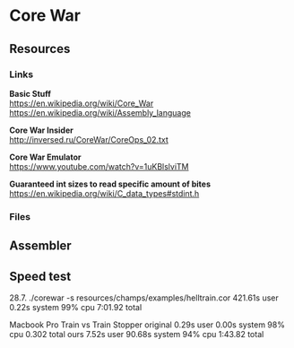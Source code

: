 # Core War

## Resources

### Links
**Basic Stuff**</br>
https://en.wikipedia.org/wiki/Core_War</br>
https://en.wikipedia.org/wiki/Assembly_language</br>

**Core War Insider**</br>
http://inversed.ru/CoreWar/CoreOps_02.txt</br>

**Core War Emulator**</br>
https://www.youtube.com/watch?v=1uKBlslviTM</br>

**Guaranteed int sizes to read specific amount of bites**</br>
https://en.wikipedia.org/wiki/C_data_types#stdint.h</br>

### Files

## Assembler

## Speed test
28.7. ./corewar -s resources/champs/examples/helltrain.cor    421.61s user 0.22s system 99% cpu 7:01.92 total

Macbook Pro
Train vs Train Stopper
original	0.29s user 0.00s system 98% cpu 0.302 total
ours		7.52s user 90.68s system 94% cpu 1:43.82 total

